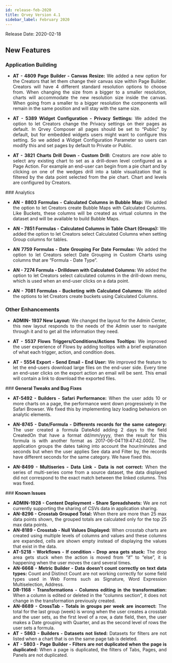 ```yaml
---
id: release-feb-2020
title: Qrvey Version 4.1
sidebar_label: February 2020
---
```

<div style="text-align: justify">
Release Date: 2020-02-18

## New Features

### Application Building
* **AT - 4809 Page Builder - Canvas Resize:** We added a new option for the Creators that let them change their canvas size within Page Builder. Creators will have 4 different standard resolution options to choose from. When changing the size from a bigger to a smaller resolution, charts will accommodate the new resolution size inside the canvas. When going from a smaller to a bigger resolution the components will remain in the same position and will stay with the same size. 

* **AT - 5389 Widget Configuration - Privacy Settings:** We added the option to let Creators change the Privacy settings on their pages as default. In Qrvey Composer all pages should be set to “Public” by default, but for embedded widgets users might want to configure this setting. So we added  a Widget Configuration Parameter so users can modify this and set pages by default to Private or Public.

* **AT - 3821 Charts Drill Down - Custom Drill:** Creators are now able to select any existing chart to set as a drill-down level configured as a Page Action. For example an end-user can begin from a pie chart and by clicking on one of the wedges drill into a table visualization that is filtered by the data point selected from the pie chart. Chart and levels are configured by Creators. 

### Analytics
* **AN - 8803 Formulas - Calculated Columns in Bubble Map:** We added the option to let Creators create Bubble Maps with Calculated Columns. Like Buckets, these columns will be created as virtual columns in the dataset and will be available to build Bubble Maps.

* **AN - 7851 Formulas - Calculated Columns in Table Chart (Groups):** We added the option to let Creators select Calculated Columns when setting Group columns for tables.

* **AN 7759 Formulas - Date Grouping For Date Formulas:** We added the option to let Creators select Date Grouping in Custom Charts using columns that are “Formula - Date Type”.

* **AN - 7274 Formula - Drilldown with Calculated Columns:** We added the option to let Creators select calculated columns in the drill-down menu, which is used when an end-user clicks on a data point.

* **AN - 7081 Formulas - Bucketing with Calculated Columns:** We added the options to let Creators create buckets using Calculated Columns. 

### **Other Enhancements**

* **ADMIN- 1937 New Layout:** We changed the layout for the Admin Center, this new layout responds to the needs of the Admin user to navigate through it and to get all the information they need.

* **AT - 5537 Flows Triggers/Conditions/Actions Tooltips:** We improved the user experience of Flows by adding tooltips with a brief explanation of what each trigger, action, and condition does.

* **AT - 5554 Export - Send Email - End User:** We improved the feature to let the end-users download large files on the end-user side. Every time an end-user clicks on the export action an email will be sent. This email will contain a link to download the exported files. 

### **General Tweaks and Bug Fixes**

* **AT-5492 - Builders - Safari Performance:** When the user adds 10 or more charts on a page, the performance went down progressively in the Safari Browser. We fixed this by implementing lazy loading behaviors on analytic elements. 

* **AN-8745 - Date/Formula - Differents records for the same category:** The user created a formula DateAdd adding 2 days to the field CreatedOn that have a format dd/mm/yyyy, then the result for this formula is with another format as 2017-06-04T19:47:42.000Z. The application groups the dates taking into account the hour/minutes and seconds but when the user applies See data and Filter by, the records have different seconds for the same category. We have fixed this.

* **AN-8499 - Multiseries - Data Link - Data is not correct:** When the series of multi-series come from a source dataset, the data displayed did not correspond to the exact match between the linked columns. This was fixed.

### **Known Issues**

* **ADMIN-1928 - Content Deployment - Share Spreadsheets:** We are not currently supporting the sharing of CSVs data in application sharing. 
* **AN-8296 - Crosstab Grouped Total:** When there are more than 25 max data points shown, the grouped totals are calculated only for the top 25 max data points. 
* **AN-8189 - Crosstab - Null Values Displayed:** When crosstab charts are created using multiple levels of columns and values and these columns are expanded, cells are shown empty instead of displaying the values that exist in the data.
* **AT-5218 - Workflows - If condition - Drop area gets stuck:** The drop area gets stuck when the action is moved from “if” to “else”, it is happening when the user moves the card several times.
* **AN-6668 - Metric Builder - Data doesn't count correctly on text data types:** Count and Distinct Count are not working correctly for some field types used in Web Forms such as Signature, Word Expression Multiselection, Address.
* **DR-1168 - Transformations - Columns editing in the transformation:** When a column is edited or deleted in the “columns section”, it does not change in the transformation previously created.
* **AN-8689 - CrossTab - Totals in groups per week are incorrect:** The total for the last group (week) is wrong when the user creates a crosstab and the user sets, as the first level of a row, a date field, then, the user makes a Date grouping with Quarter, and as the second level of rows the user sets a formula.
* **AT - 5863 - Builders - Datasets not listed:** Datasets for filters are not listed when a chart that is on the same page tab is deleted.
* **AT - 5803 - Page Builder - Filters are not duplicated when the page is duplicated:** When a page is duplicated, the filters of  Tabs, Pages, and Panels are not duplicated.